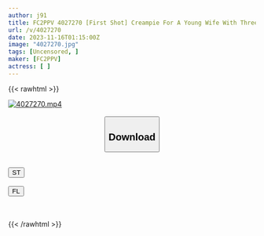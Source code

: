 ```yaml
---
author: j91
title: FC2PPV 4027270 [First Shot] Creampie For A Young Wife With Three C******n Who Also Wants A Fourth C***d “It’s My First Time Having An Affair, But I Want A Fourth C***d So It’s Fun” Two Consecutive Sex With A Married Woman Who Became A Parent At The Age Of 18 [Personal Shooting] High With Image Quality Zip
url: /v/4027270
date: 2023-11-16T01:15:00Z
image: "4027270.jpg"
tags: [Uncensored, ]
maker: [FC2PPV]
actress: [ ]
---
```



{{< rawhtml >}}

<div class="video" data-videoid="23gM4b2Q64UZ9Xd">
    <a href="javascript:;">
        <img src="/v/4027270/4027270.jpg" width="WIDTH" height="HEIGHT" alt="4027270.mp4" loading="lazy">
    </a>
</div>

<script type="text/javascript" src="https://j91.asia/asset/on-demand-st.js"></script>

<br>
  <link rel="stylesheet" href="https://j91.asia/asset/bs5.css">
  
  <center>
  <button class="btn btn-primary" type="button" data-bs-toggle="collapse" data-bs-target=".multi-collapse" aria-expanded="false" aria-controls="multiCollapseExample1 multiCollapseExample2"><h2>Download</h2></button></center>
</p>
<div class="row">
  <div class="col">
    <div class="collapse multi-collapse" id="multiCollapseExample1">
      <div class="card card-body">
	      	      <br>
<div class="buttons">  
<a href="https://streamtape.to/v/23gM4b2Q64UZ9Xd" target="_blank"><button class="btn-hover color-3"><i class="fa fa-download"></i> ST</button></a></div>
    </div>
  </div>
</div>
  <div class="col">
    <div class="collapse multi-collapse" id="multiCollapseExample2">
      <div class="card card-body">
	      <br>
<div class="buttons">
    <a href="https://filelions.site/f/z540dhe3k36d" target="_blank"><button class="btn-hover color-9"><i class="fa fa-download"></i> FL</button></a></div>
<br><br>
      </div>
    </div>
  </div>
</div>

{{< /rawhtml >}}